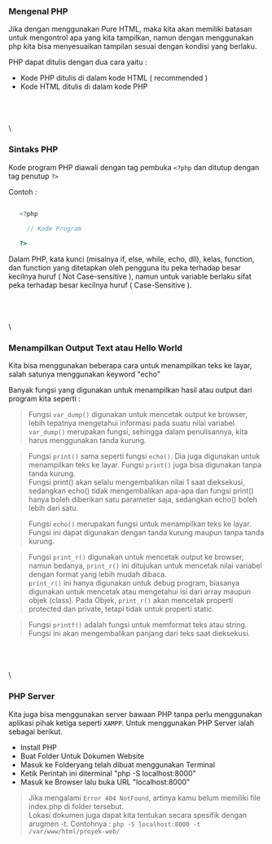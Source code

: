 
### Mengenal PHP 

Jika dengan menggunakan Pure HTML, maka kita akan memiliki batasan untuk mengontrol apa yang kita tampilkan, namun dengan menggunakan php kita bisa menyesuaikan tampilan sesuai dengan kondisi yang berlaku.

PHP dapat ditulis dengan dua cara yaitu :
* Kode PHP ditulis di dalam kode HTML ( recommended )
* Kode HTML ditulis di dalam kode PHP

\
\
\
\

### Sintaks PHP
Kode program PHP diawali dengan tag pembuka `<?php` dan ditutup dengan tag penutup `?>`

Contoh :
```php
	
   <?php

   	 // Kode Program

   ?>

```

Dalam PHP, kata kunci (misalnya if, else, while, echo, dll), kelas, function, dan function yang ditetapkan oleh pengguna itu peka terhadap besar kecilnya huruf ( Not Case-sensitive ), namun untuk variable berlaku sifat peka terhadap besar kecilnya huruf ( Case-Sensitive ).

\
\
\
\

### Menampilkan Output Text atau Hello World
Kita bisa menggunakan beberapa cara untuk menampilkan teks ke layar, salah satunya menggunakan keyword "echo"

Banyak fungsi yang digunakan untuk menampilkan hasil atau output dari program kita seperti :

> Fungsi `var_dump()` digunakan untuk mencetak output ke browser, lebih tepatnya mengetahui informasi pada suatu nilai variabel. \
`var_dump()` merupakan fungsi, sehingga dalam penulisannya, kita harus menggunakan tanda kurung.

> Fungsi `print()` sama seperti fungsi `echo()`. Dia juga digunakan untuk menampilkan teks ke layar. Fungsi `print()` juga bisa digunakan tanpa tanda kurung. 
\
Fungsi print() akan selalu mengembalikan nilai 1 saat dieksekusi, sedangkan echo() tidak mengembalikan apa-apa dan fungsi print() hanya boleh diberikan satu parameter saja, sedangkan echo() boleh lebih dari satu.

> Fungsi `echo()` merupakan fungsi untuk menampilkan teks ke layar. Fungsi ini dapat digunakan dengan tanda kurung maupun tanpa tanda kurung.

> Fungsi `print_r()` digunakan untuk mencetak output ke browser, namun bedanya, `print_r()` ini ditujukan untuk mencetak nilai variabel dengan format yang lebih mudah dibaca. \
`print_r()` ini hanya digunakan untuk debug program, biasanya digunakan untuk mencetak atau mengetahui isi dari array maupun objek (class). Pada Objek, `print_r()` akan mencetak properti protected dan private, tetapi tidak untuk properti static.

> Fungsi `printf()` adalah fungsi untuk memformat teks atau string. Fungsi ini akan mengembalikan panjang dari teks saat dieksekusi.

\
\
\
\

### PHP Server 
Kita juga bisa menggunakan server bawaan PHP tanpa perlu menggunakan aplikasi pihak ketiga seperti `XAMPP`. Untuk menggunakan PHP Server ialah sebagai berikut.

   - Install PHP
   - Buat Folder Untuk Dokumen Website
   - Masuk ke Folderyang telah dibuat menggunakan Terminal
   - Ketik Perintah ini diterminal "php -S localhost:8000"
   - Masuk ke Browser lalu buka URL "localhost:8000"


> Jika mengalami `Error 404 NotFound`, artinya kamu belum memiliki file index.php di folder tersebut. \
Lokasi dokumen juga dapat kita tentukan secara spesifik dengan arugmen -t.
Contohnya : `php -S localhost:8000 -t /var/www/html/proyek-web/`
